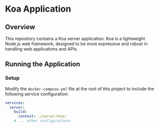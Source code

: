 # Koa Application

## Overview
This repository contains a Koa server application. Koa is a lightweight Node.js web framework, designed to be more expressive and robust in handling web applications and APIs.

## Running the Application

### Setup
Modify the `docker-compose.yml` file at the root of this project to include the following service configuration:

```yaml
services:
  server:
    build:
      context: ./server/koa/
    # ... other configurations
